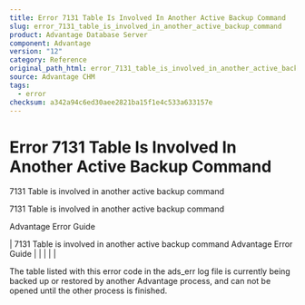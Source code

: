 ```yaml
---
title: Error 7131 Table Is Involved In Another Active Backup Command
slug: error_7131_table_is_involved_in_another_active_backup_command
product: Advantage Database Server
component: Advantage
version: "12"
category: Reference
original_path_html: error_7131_table_is_involved_in_another_active_backup_command.htm
source: Advantage CHM
tags:
  - error
checksum: a342a94c6ed30aee2821ba15f1e4c533a633157e
---
```


# Error 7131 Table Is Involved In Another Active Backup Command

7131 Table is involved in another active backup command

7131 Table is involved in another active backup command

Advantage Error Guide

| 7131 Table is involved in another active backup command  Advantage Error Guide |  |  |  |  |

The table listed with this error code in the ads\_err log file is currently being backed up or restored by another Advantage process, and can not be opened until the other process is finished.

